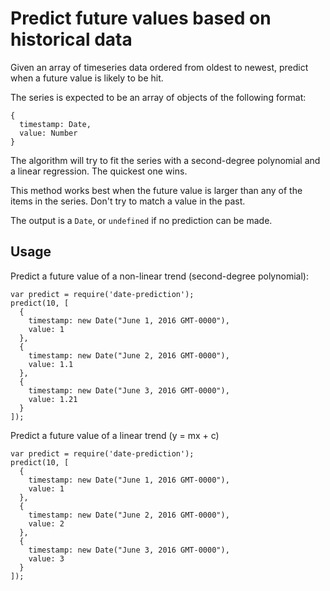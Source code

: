 # Predict future values based on historical data

Given an array of timeseries data ordered from oldest to
newest, predict when a future value is likely to be hit.

The series is expected to be an array of objects of the
following format:

    {
      timestamp: Date,
      value: Number
    }

The algorithm will try to fit the series with a second-degree
polynomial and a linear regression. The quickest one wins.

This method works best when the future value is larger than 
any of the items in the series. Don't try to match a value
in the past.

The output is a `Date`, or `undefined` if no prediction can
be made.

## Usage

Predict a future value of a non-linear trend (second-degree
polynomial):

    var predict = require('date-prediction');
    predict(10, [
      {
        timestamp: new Date("June 1, 2016 GMT-0000"),
        value: 1
      },
      {
        timestamp: new Date("June 2, 2016 GMT-0000"),
        value: 1.1
      },
      {
        timestamp: new Date("June 3, 2016 GMT-0000"),
        value: 1.21
      }
    ]);

Predict a future value of a linear trend (y = mx + c)

    var predict = require('date-prediction');
    predict(10, [
      {
        timestamp: new Date("June 1, 2016 GMT-0000"),
        value: 1
      },
      {
        timestamp: new Date("June 2, 2016 GMT-0000"),
        value: 2
      },
      {
        timestamp: new Date("June 3, 2016 GMT-0000"),
        value: 3
      }
    ]);
